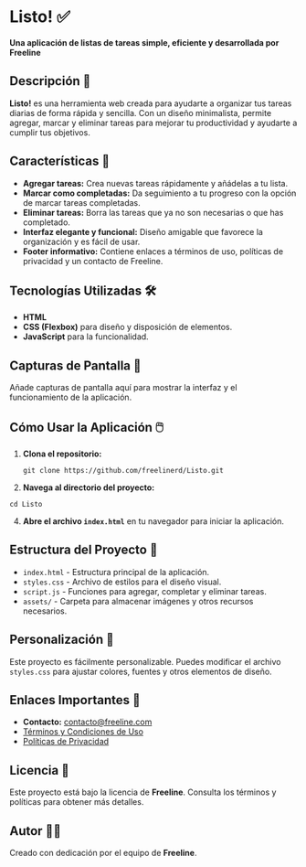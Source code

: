 # Listo! ✅
**Una aplicación de listas de tareas simple, eficiente y desarrollada por Freeline**

## Descripción 📜
**Listo!** es una herramienta web creada para ayudarte a organizar tus tareas diarias de forma rápida y sencilla. Con un diseño minimalista, permite agregar, marcar y eliminar tareas para mejorar tu productividad y ayudarte a cumplir tus objetivos.

## Características 🌟
- **Agregar tareas:** Crea nuevas tareas rápidamente y añádelas a tu lista.
- **Marcar como completadas:** Da seguimiento a tu progreso con la opción de marcar tareas completadas.
- **Eliminar tareas:** Borra las tareas que ya no son necesarias o que has completado.
- **Interfaz elegante y funcional:** Diseño amigable que favorece la organización y es fácil de usar.
- **Footer informativo:** Contiene enlaces a términos de uso, políticas de privacidad y un contacto de Freeline.

## Tecnologías Utilizadas 🛠️
- **HTML**
- **CSS (Flexbox)** para diseño y disposición de elementos.
- **JavaScript** para la funcionalidad.

## Capturas de Pantalla 📸
Añade capturas de pantalla aquí para mostrar la interfaz y el funcionamiento de la aplicación.

## Cómo Usar la Aplicación 🖱️
1. **Clona el repositorio:**

   ```git clone https://github.com/freelinerd/Listo.git```

2. **Navega al directorio del proyecto:**

  ```cd Listo```
   
4. **Abre el archivo `index.html`** en tu navegador para iniciar la aplicación.

## Estructura del Proyecto 📂
- `index.html` - Estructura principal de la aplicación.
- `styles.css` - Archivo de estilos para el diseño visual.
- `script.js` - Funciones para agregar, completar y eliminar tareas.
- `assets/` - Carpeta para almacenar imágenes y otros recursos necesarios.

## Personalización 🎨
Este proyecto es fácilmente personalizable. Puedes modificar el archivo `styles.css` para ajustar colores, fuentes y otros elementos de diseño.

## Enlaces Importantes 🔗
- **Contacto:** [contacto@freeline.com](mailto:contacto@freeline.com)
- [Términos y Condiciones de Uso](./terminos_condiciones.pdf)
- [Políticas de Privacidad](./politicas_privacidad.pdf)

## Licencia 📄
Este proyecto está bajo la licencia de **Freeline**. Consulta los términos y políticas para obtener más detalles.

## Autor 👨‍💻
Creado con dedicación por el equipo de **Freeline**.
